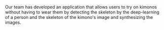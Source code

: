 Our team has developed an application that allows users to try on kimonos without having to wear them by detecting the skeleton by the deep-learning of a person and the skeleton of the kimono's image and synthesizing the images.
